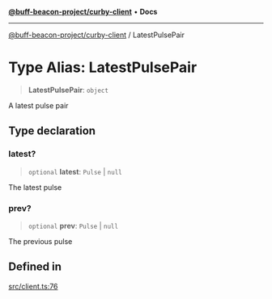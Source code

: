 [**@buff-beacon-project/curby-client**](../index.md) • **Docs**

***

[@buff-beacon-project/curby-client](../index.md) / LatestPulsePair

# Type Alias: LatestPulsePair

> **LatestPulsePair**: `object`

A latest pulse pair

## Type declaration

### latest?

> `optional` **latest**: `Pulse` \| `null`

The latest pulse

### prev?

> `optional` **prev**: `Pulse` \| `null`

The previous pulse

## Defined in

[src/client.ts:76](https://github.com/buff-beacon-project/curby-js-client/blob/ce0e851c9bd9e50ac8f84d3519f029bd8ad289d0/src/client.ts#L76)
